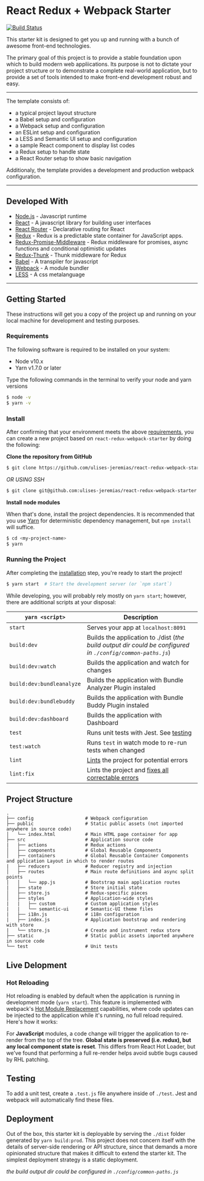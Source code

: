# React Redux + Webpack Starter

[![Build Status](https://travis-ci.com/ulises-jeremias/react-redux-webpack-starter.svg?branch=develop)](https://travis-ci.com/ulises-jeremias/react-redux-webpack-starter)

This starter kit is designed to get you up and running with a bunch of awesome front-end technologies.

The primary goal of this project is to provide a stable foundation upon which to build modern web appliications. Its purpose is not to dictate your project structure or to demonstrate a complete real-world application, but to provide a set of tools intended to make front-end development robust and easy.

* * *

The template consists of:

-   a typical project layout structure
-   a Babel setup and configuration
-   a Webpack setup and configuration
-   an ESLint setup and configuration
-   a LESS and Semantic UI setup and configuration
-   a sample React component to display list codes
-   a Redux setup to handle state
-   a React Router setup to show basic navigation

Additionaly, the template provides a development and production webpack configuration.

* * *

## Developed With

-   [Node.js](https://nodejs.org/en/) - Javascript runtime
-   [React](https://reactjs.org/) - A javascript library for building user interfaces
-   [React Router](https://reacttraining.com/react-router/) - Declarative routing for React
-   [Redux](https://redux.js.org) - Redux is a predictable state container for JavaScript apps.
-   [Redux-Promise-Middleware](https://github.com/pburtchaell/redux-promise-middleware) - Redux middleware for promises, async functions and conditional optimistic updates
-   [Redux-Thunk](https://github.com/reduxjs/redux-thunk) - Thunk middleware for Redux
-   [Babel](https://babeljs.io/) - A transpiler for javascript
-   [Webpack](https://webpack.js.org/) - A module bundler
-   [LESS](http://lesscss.org/) - A css metalanguage

* * *

## Getting Started

These instructions will get you a copy of the project up and running on your local machine for development and testing purposes.

### Requirements

The following software is required to be installed on your system:

-   Node v10.x
-   Yarn v1.7.0 or later

Type the following commands in the terminal to verify your node and yarn versions

```sh
$ node -v
$ yarn -v
```

### Install

After confirming that your environment meets the above [requirements](#requirements), you can create a new project based on `react-redux-webpack-starter` by doing the following:

**Clone the repository from GitHub**

```sh
$ git clone https://github.com/ulises-jeremias/react-redux-webpack-starter.git <my-project-name>
```

_OR USING SSH_

```sh
$ git clone git@github.com:ulises-jeremias/react-redux-webpack-starter.git <my-project-name>
```

**Install node modules**

When that's done, install the project dependencies. It is recommended that you use [Yarn](https://yarnpkg.com/) for deterministic dependency management, but `npm install` will suffice.

```sh
$ cd <my-project-name>
$ yarn
```

### Running the Project

After completing the [installation](#installation) step, you're ready to start the project!

```bash
$ yarn start  # Start the development server (or `npm start`)
```

While developing, you will probably rely mostly on `yarn start`; however, there are additional scripts at your disposal:

|`yarn <script>`                |Description|
|-------------------------------|-----------|
|`start`                        |Serves your app at `localhost:8091`|
|`build:dev`                    |Builds the application to ./dist (_the build output dir could be configured in `./config/common-paths.js`_) |
|`build:dev:watch`              |Builds the application and watch for changes|
|`build:dev:bundleanalyze`      |Builds the application with Bundle Analyzer Plugin instaled|
|`build:dev:bundlebuddy`        |Builds the application with Bundle Buddy Plugin instaled|
|`build:dev:dashboard`          |Builds the application with Dashboard|
|`test`                         |Runs unit tests with Jest. See [testing](#testing)|
|`test:watch`                   |Runs `test` in watch mode to re-run tests when changed|
|`lint`                         |[Lints](http://stackoverflow.com/questions/8503559/what-is-linting) the project for potential errors|
|`lint:fix`                     |Lints the project and [fixes all correctable errors](http://eslint.org/docs/user-guide/command-line-interface.html#fix)|

## Project Structure

```
.
├── config                   # Webpack configuration
├── public                   # Static public assets (not imported anywhere in source code)
│   └── index.html           # Main HTML page container for app
├── src                      # Application source code
|   ├── actions              # Redux actions
│   ├── components           # Global Reusable Components
│   ├── containers           # Global Reusable Container Components and pplication Layout in which to render routes
|   ├── reducers             # Reducer registry and injection
│   ├── routes               # Main route definitions and async split points
│   │   └── app.js           # Bootstrap main application routes
|   ├── state                # Store initial state
│   ├── store.js             # Redux-specific pieces
│   ├── styles               # Application-wide styles
|   |   ├── custom           # Custom application styles
|   |   └── semantic-ui      # Semantic-UI theme files
|   ├── i18n.js              # i18n configuration
|   ├── index.js             # Application bootstrap and rendering with store
|   └── store.js             # Create and instrument redux store
├── static                   # Static public assets imported anywhere in source code
└── test                     # Unit tests
```

## Live Delopment

### Hot Reloading

Hot reloading is enabled by default when the application is running in development mode (`yarn start`). This feature is implemented with webpack's [Hot Module Replacement](https://webpack.github.io/docs/hot-module-replacement.html) capabilities, where code updates can be injected to the application while it's running, no full reload required. Here's how it works:

For **JavaScript** modules, a code change will trigger the application to re-render from the top of the tree. **Global state is preserved (i.e. redux), but any local component state is reset**. This differs from React Hot Loader, but we've found that performing a full re-render helps avoid subtle bugs caused by RHL patching.

## Testing

To add a unit test, create a `.test.js` file anywhere inside of `./test`. Jest and webpack will automatically find these files.

## Deployment

Out of the box, this starter kit is deployable by serving the `./dist` folder generated by `yarn build:prod`. This project does not concern itself with the details of server-side rendering or API structure, since that demands a more opinionated structure that makes it difficult to extend the starter kit. The simplest deployment strategy is a static deployment.

_the build output dir could be configured in `./config/common-paths.js`_